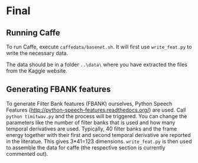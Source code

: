 # Final
## Running Caffe

To run Caffe, execute `caffedata/basenet.sh`. It will first use `write_feat.py` to write the necessary data.

The data should be in a folder `..\data\` where you have extracted the files from the Kaggle website.

## Generating FBANK features

To generate Filter Bank features (FBANK) ourselves, Python Speech Features (http://python-speech-features.readthedocs.org/) are used.
Call `python timitwav.py` and the process will be triggered. You can change the parameters like the number of filter banks that is used and how many temporal derivatives are used.
Typically, 40 filter banks and the frame energy together with their first and second temporal derivative are reported in the literatue. This gives 3*41=123 dimensions. 
`write_feat.py` is then used to assemble the data for caffe (the respective section is currently commented out).